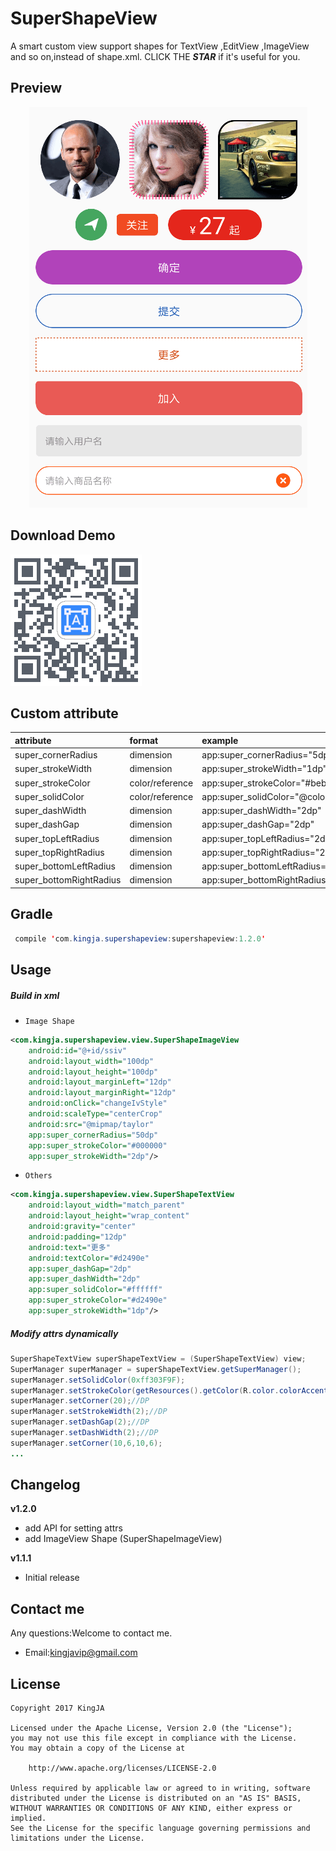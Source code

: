 # SuperShapeView
A smart custom view support shapes for TextView ,EditView ,ImageView and so on,instead of shape.xml. CLICK THE ***STAR***  if it's useful for you.

## Preview
<div align="center"><img src="imgs/super_shape_view.png"/></div>

## Download Demo
![](imgs/qcode_1.2.0.png)

## Custom attribute
| attribute | format | example  |
| :------------- |:-------------| :-----|
| super_cornerRadius | dimension      | app:super_cornerRadius="5dp" |
| super_strokeWidth | dimension      | app:super_strokeWidth="1dp" |
| super_strokeColor | color/reference       | app:super_strokeColor="#bebebe" |
| super_solidColor | color/reference     | app:super_solidColor="@color/red" |
| super_dashWidth | dimension     | app:super_dashWidth="2dp" |
| super_dashGap | dimension     | app:super_dashGap="2dp" |
| super_topLeftRadius | dimension     | app:super_topLeftRadius="2dp" |
| super_topRightRadius | dimension     | app:super_topRightRadius="2dp" |
| super_bottomLeftRadius | dimension     | app:super_bottomLeftRadius="2dp" |
| super_bottomRightRadius | dimension     | app:super_bottomRightRadius="2dp" |

## Gradle
```java
 compile 'com.kingja.supershapeview:supershapeview:1.2.0'
```

## Usage
##### Build in xml
* `Image Shape`
```xml
<com.kingja.supershapeview.view.SuperShapeImageView
    android:id="@+id/ssiv"
    android:layout_width="100dp"
    android:layout_height="100dp"
    android:layout_marginLeft="12dp"
    android:layout_marginRight="12dp"
    android:onClick="changeIvStyle"
    android:scaleType="centerCrop"
    android:src="@mipmap/taylor"
    app:super_cornerRadius="50dp"
    app:super_strokeColor="#000000"
    app:super_strokeWidth="2dp"/>
```
* `Others`
```xml
<com.kingja.supershapeview.view.SuperShapeTextView
    android:layout_width="match_parent"
    android:layout_height="wrap_content"
    android:gravity="center"
    android:padding="12dp"
    android:text="更多"
    android:textColor="#d2490e"
    app:super_dashGap="2dp"
    app:super_dashWidth="2dp"
    app:super_solidColor="#ffffff"
    app:super_strokeColor="#d2490e"
    app:super_strokeWidth="1dp"/>
```

##### Modify attrs dynamically
```java
SuperShapeTextView superShapeTextView = (SuperShapeTextView) view;
SuperManager superManager = superShapeTextView.getSuperManager();
superManager.setSolidColor(0xff303F9F);
superManager.setStrokeColor(getResources().getColor(R.color.colorAccent));
superManager.setCorner(20);//DP
superManager.setStrokeWidth(2);//DP
superManager.setDashGap(2);//DP
superManager.setDashWidth(2);//DP
superManager.setCorner(10,6,10,6);
...
```

## Changelog
**v1.2.0**
- add API for setting attrs
- add ImageView Shape (SuperShapeImageView)

**v1.1.1**
- Initial release 

## Contact me
Any questions:Welcome to contact me.
* Email:kingjavip@gmail.com

## License

    Copyright 2017 KingJA

    Licensed under the Apache License, Version 2.0 (the "License");
    you may not use this file except in compliance with the License.
    You may obtain a copy of the License at

        http://www.apache.org/licenses/LICENSE-2.0

    Unless required by applicable law or agreed to in writing, software
    distributed under the License is distributed on an "AS IS" BASIS,
    WITHOUT WARRANTIES OR CONDITIONS OF ANY KIND, either express or implied.
    See the License for the specific language governing permissions and
    limitations under the License.
